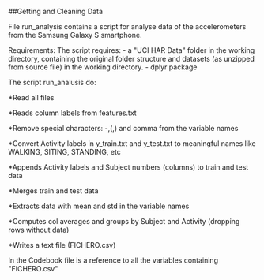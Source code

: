 ##Getting and Cleaning Data

File run_analysis contains a script for analyse data of the accelerometers from the Samsung Galaxy S smartphone.

Requirements: The script requires: - a "UCI HAR Data" folder in the working directory, containing the original folder structure and datasets (as unzipped from source file) in the working directory. - dplyr package 

The script run_analusis do:

*Read all files

*Reads column labels from features.txt

*Remove special characters: -,(,) and comma from the variable names

*Convert Activity labels in y_train.txt and y_test.txt to meaningful names like WALKING, SITING, STANDING, etc

*Appends Activity labels and Subject numbers (columns) to train and test data

*Merges train and test data

*Extracts data with mean and std in the variable names

*Computes col averages and groups by Subject and Activity (dropping rows without data)

*Writes a text file (FICHERO.csv) 

In the Codebook file is a reference to all the variables containing "FICHERO.csv"

